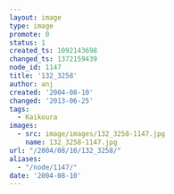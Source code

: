 ```yaml
---
layout: image
type: image
promote: 0
status: 1
created_ts: 1092143698
changed_ts: 1372159439
node_id: 1147
title: '132_3258'
author: anj
created: '2004-08-10'
changed: '2013-06-25'
tags:
  - Kaikoura
images:
  - src: image/images/132_3258-1147.jpg
    name: 132_3258-1147.jpg
url: "/2004/08/10/132_3258/"
aliases:
  - "/node/1147/"
date: '2004-08-10'
---
```


